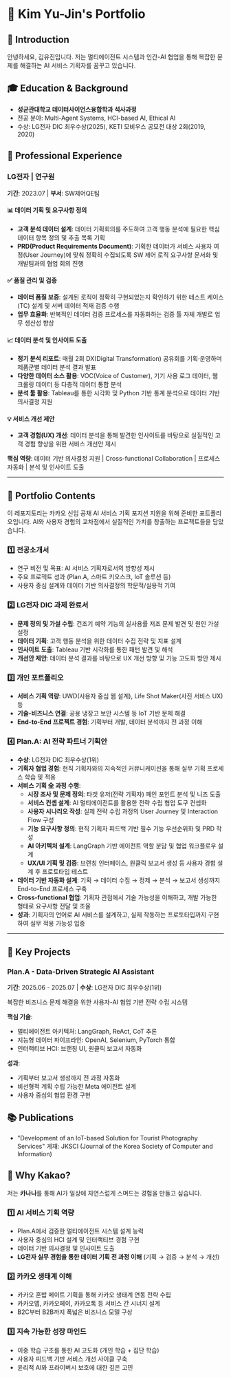 # 🎯 Kim Yu-Jin's Portfolio

## 👋 Introduction
안녕하세요, 김유진입니다. 저는 멀티에이전트 시스템과 인간-AI 협업을 통해 복잡한 문제를 해결하는 AI 서비스 기획자를 꿈꾸고 있습니다.

## 🎓 Education & Background
* **성균관대학교 데이터사이언스융합학과 석사과정**
* 전공 분야: Multi-Agent Systems, HCI-based AI, Ethical AI
* 수상: LG전자 DIC 최우수상(2025), KETI 모비우스 공모전 대상 2회(2019, 2020)

## 💼 Professional Experience

### LG전자 | 연구원
**기간**: 2023.07 | **부서**: SW제어QE팀

#### 📊 데이터 기획 및 요구사항 정의
- **고객 분석 데이터 설계**: 데이터 기획회의를 주도하여 고객 행동 분석에 필요한 핵심 데이터 항목 정의 및 추출 목록 기획
- **PRD(Product Requirements Document)**: 기획한 데이터가 서비스 사용자 여정(User Journey)에 맞춰 정확히 수집되도록 SW 제어 로직 요구사항 문서화 및 개발팀과의 협업 회의 진행

#### ✅ 품질 관리 및 검증
- **데이터 품질 보증**: 설계된 로직이 정확히 구현되었는지 확인하기 위한 테스트 케이스(TC) 설계 및 서버 데이터 적재 검증 수행
- **업무 효율화**: 반복적인 데이터 검증 프로세스를 자동화하는 검증 툴 자체 개발로 업무 생산성 향상

#### 📈 데이터 분석 및 인사이트 도출
- **정기 분석 리포트**: 매월 2회 DX(Digital Transformation) 공유회를 기획·운영하며 제품군별 데이터 분석 결과 발표
- **다양한 데이터 소스 활용**: VOC(Voice of Customer), 기기 사용 로그 데이터, 웹 크롤링 데이터 등 다층적 데이터 통합 분석
- **분석 툴 활용**: Tableau를 통한 시각화 및 Python 기반 통계 분석으로 데이터 기반 의사결정 지원

#### 💡 서비스 개선 제안
- **고객 경험(UX) 개선**: 데이터 분석을 통해 발견한 인사이트를 바탕으로 실질적인 고객 경험 향상을 위한 서비스 개선안 제시

**핵심 역량**: 데이터 기반 의사결정 지원 | Cross-functional Collaboration | 프로세스 자동화 | 분석 및 인사이트 도출

---

## 📂 Portfolio Contents
이 레포지토리는 카카오 신입 공채 AI 서비스 기획 포지션 지원을 위해 준비한 포트폴리오입니다. AI와 사용자 경험의 교차점에서 실질적인 가치를 창출하는 프로젝트들을 담았습니다.

### 1️⃣ 전공소개서
* 연구 비전 및 목표: AI 서비스 기획자로서의 방향성 제시
* 주요 프로젝트 성과 (Plan.A, 스마트 키오스크, IoT 솔루션 등)
* 사용자 중심 설계와 데이터 기반 의사결정의 학문적/실용적 기여

### 2️⃣ LG전자 DIC 과제 완료서
* **문제 정의 및 가설 수립**: 건조기 예약 기능의 실사용률 저조 문제 발견 및 원인 가설 설정
* **데이터 기획**: 고객 행동 분석을 위한 데이터 수집 전략 및 지표 설계
* **인사이트 도출**: Tableau 기반 시각화를 통한 패턴 발견 및 해석
* **개선안 제안**: 데이터 분석 결과를 바탕으로 UX 개선 방향 및 기능 고도화 방안 제시

### 3️⃣ 개인 포트폴리오
* **서비스 기획 역량**: UWD(사용자 중심 웹 설계), Life Shot Maker(사진 서비스 UX) 등
* **기술-비즈니스 연결**: 공용 냉장고 보안 시스템 등 IoT 기반 문제 해결
* **End-to-End 프로젝트 경험**: 기획부터 개발, 데이터 분석까지 전 과정 이해

### 4️⃣ Plan.A: AI 전략 파트너 기획안
* **수상**: LG전자 DIC 최우수상(1위)
* **기획자 협업 경험**: 현직 기획자와의 지속적인 커뮤니케이션을 통해 실무 기획 프로세스 학습 및 적용
* **서비스 기획 全 과정 수행**:
  - **시장 조사 및 문제 정의**: 타겟 유저(전략 기획자) 페인 포인트 분석 및 니즈 도출
  - **서비스 컨셉 설계**: AI 멀티에이전트를 활용한 전략 수립 협업 도구 컨셉화
  - **사용자 시나리오 작성**: 실제 전략 수립 과정의 User Journey 및 Interaction Flow 구성
  - **기능 요구사항 정의**: 현직 기획자 피드백 기반 필수 기능 우선순위화 및 PRD 작성
  - **AI 아키텍처 설계**: LangGraph 기반 에이전트 역할 분담 및 협업 워크플로우 설계
  - **UX/UI 기획 및 검증**: 브랜칭 인터페이스, 원클릭 보고서 생성 등 사용자 경험 설계 후 프로토타입 테스트
* **데이터 기반 자동화 설계**: 기획 → 데이터 수집 → 정제 → 분석 → 보고서 생성까지 End-to-End 프로세스 구축
* **Cross-functional 협업**: 기획자 관점에서 기술 가능성을 이해하고, 개발 가능한 형태로 요구사항 전달 및 조율
* **성과**: 기획자의 언어로 AI 서비스를 설계하고, 실제 작동하는 프로토타입까지 구현하여 실무 적용 가능성 입증
---

## 🚀 Key Projects

### Plan.A - Data-Driven Strategic AI Assistant
**기간**: 2025.06 - 2025.07 | **수상**: LG전자 DIC 최우수상(1위)

복잡한 비즈니스 문제 해결을 위한 사용자-AI 협업 기반 전략 수립 시스템

**핵심 기술**:
* 멀티에이전트 아키텍처: LangGraph, ReAct, CoT 추론
* 지능형 데이터 파이프라인: OpenAI, Selenium, PyTorch 통합
* 인터랙티브 HCI: 브랜칭 UI, 원클릭 보고서 자동화

**성과**:
* 기획부터 보고서 생성까지 전 과정 자동화
* 비선형적 계획 수립 가능한 Meta 에이전트 설계
* 사용자 중심의 협업 환경 구현

## 📚 Publications
* "Development of an IoT-based Solution for Tourist Photography Services" 게재: JKSCI (Journal of the Korea Society of Computer and Information)

## 🎯 Why Kakao?
저는 **카나나**를 통해 AI가 일상에 자연스럽게 스며드는 경험을 만들고 싶습니다.

### 1️⃣ AI 서비스 기획 역량
* Plan.A에서 검증한 멀티에이전트 시스템 설계 능력
* 사용자 중심의 HCI 설계 및 인터랙티브 경험 구현
* 데이터 기반 의사결정 및 인사이트 도출
* **LG전자 실무 경험을 통한 데이터 기획 전 과정 이해** (기획 → 검증 → 분석 → 개선)

### 2️⃣ 카카오 생태계 이해
* 카카오 혼밥 메이트 기획을 통해 카카오 생태계 연동 전략 수립
* 카카오맵, 카카오페이, 카카오톡 등 서비스 간 시너지 설계
* B2C부터 B2B까지 폭넓은 비즈니스 모델 구상

### 3️⃣ 지속 가능한 성장 마인드
* 이중 학습 구조를 통한 AI 고도화 (개인 학습 + 집단 학습)
* 사용자 피드백 기반 서비스 개선 사이클 구축
* 윤리적 AI와 프라이버시 보호에 대한 깊은 고민

